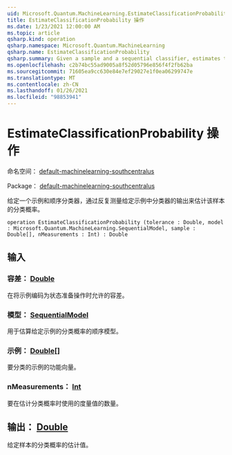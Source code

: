 ```yaml
---
uid: Microsoft.Quantum.MachineLearning.EstimateClassificationProbability
title: EstimateClassificationProbability 操作
ms.date: 1/23/2021 12:00:00 AM
ms.topic: article
qsharp.kind: operation
qsharp.namespace: Microsoft.Quantum.MachineLearning
qsharp.name: EstimateClassificationProbability
qsharp.summary: Given a sample and a sequential classifier, estimates the classification probability for that sample by repeatedly measuring the output of the classifier on the given sample.
ms.openlocfilehash: c2b74bc55ad9005a8f52d05796e856f4f2fb62ba
ms.sourcegitcommit: 71605ea9cc630e84e7ef29027e1f0ea06299747e
ms.translationtype: MT
ms.contentlocale: zh-CN
ms.lasthandoff: 01/26/2021
ms.locfileid: "98853941"
---
```

# <a name="estimateclassificationprobability-operation"></a>EstimateClassificationProbability 操作

命名空间： [default-machinelearning-southcentralus](xref:Microsoft.Quantum.MachineLearning)

Package： [default-machinelearning-southcentralus](https://nuget.org/packages/Microsoft.Quantum.MachineLearning)


给定一个示例和顺序分类器，通过反复测量给定示例中分类器的输出来估计该样本的分类概率。

```qsharp
operation EstimateClassificationProbability (tolerance : Double, model : Microsoft.Quantum.MachineLearning.SequentialModel, sample : Double[], nMeasurements : Int) : Double
```


## <a name="input"></a>输入

### <a name="tolerance--double"></a>容差： [Double](xref:microsoft.quantum.lang-ref.double)

在将示例编码为状态准备操作时允许的容差。


### <a name="model--sequentialmodel"></a>模型： [SequentialModel](xref:Microsoft.Quantum.MachineLearning.SequentialModel)

用于估算给定示例的分类概率的顺序模型。


### <a name="sample--double"></a>示例： [Double](xref:microsoft.quantum.lang-ref.double)[]

要分类的示例的功能向量。


### <a name="nmeasurements--int"></a>nMeasurements： [Int](xref:microsoft.quantum.lang-ref.int)

要在估计分类概率时使用的度量值的数量。



## <a name="output--double"></a>输出： [Double](xref:microsoft.quantum.lang-ref.double)

给定样本的分类概率的估计值。